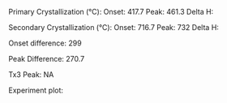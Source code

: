 Primary Crystallization (°C):
	Onset: 417.7
	Peak: 461.3
	Delta H: 

Secondary Crystallization  (°C):
	Onset: 716.7
	Peak: 732
	Delta H:

Onset difference: 299

Peak Difference: 270.7

Tx3 Peak: NA

Experiment plot:
